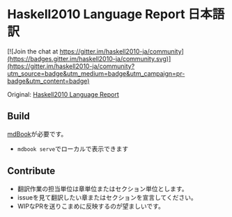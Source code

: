 # Haskell2010 Language Report 日本語訳

[![Join the chat at https://gitter.im/haskell2010-ja/community](https://badges.gitter.im/haskell2010-ja/community.svg)](https://gitter.im/haskell2010-ja/community?utm_source=badge&utm_medium=badge&utm_campaign=pr-badge&utm_content=badge)

Original: [Haskell2010 Language Report](https://www.haskell.org/onlinereport/haskell2010/)

## Build

[mdBook](https://github.com/rust-lang-nursery/mdBook)が必要です。

- `mdbook serve`でローカルで表示できます

## Contribute

- 翻訳作業の担当単位は章単位またはセクション単位とします。
- issueを見て翻訳したい章またはセクションを宣言してください。
- WIPなPRを送りこまめに反映するのが望ましいです。

